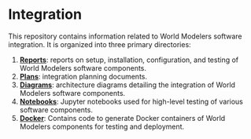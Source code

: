 # Integration
This repository contains information related to World Modelers software integration. It is organized into three primary directories:

1. [**Reports**](https://github.com/WorldModelers/Integration/tree/master/Reports): reports on setup, installation, configuration, and testing of World Modelers software components. 
2. [**Plans**](https://github.com/WorldModelers/Integration/tree/master/Plans): integration planning documents.
3. [**Diagrams**](https://github.com/WorldModelers/Integration/tree/master/Diagrams): architecture diagrams detailing the integration of World Modelers software components.
4. [**Notebooks**](https://github.com/WorldModelers/Integration/tree/master/Notebooks): Jupyter notebooks used for high-level testing of various software components.
5. [**Docker**](https://github.com/WorldModelers/Integration/tree/master/Docker): Contains code to generate Docker containers of World Modelers components for testing and deployment.